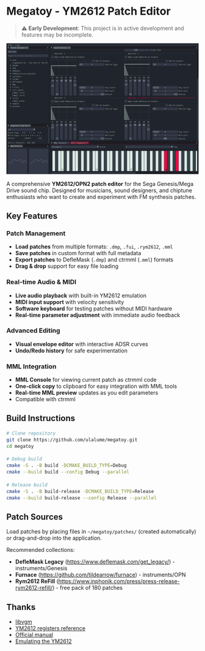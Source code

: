 # Megatoy - YM2612 Patch Editor

> ⚠️ **Early Development**: This project is in active development and features may be incomplete.

![Screenshot](https://raw.githubusercontent.com/ulalume/megatoy/main/docs/screenshot.png)

A comprehensive **YM2612/OPN2 patch editor** for the Sega Genesis/Mega Drive sound chip. Designed for musicians, sound designers, and chiptune enthusiasts who want to create and experiment with FM synthesis patches.

## Key Features

### Patch Management

- **Load patches** from multiple formats: `.dmp`, `.fui`, `.rym2612`, `.mml`
- **Save patches** in custom format with full metadata
- **Export patches** to DefleMask (`.dmp`) and ctrmml (`.mml`) formats
- **Drag & drop** support for easy file loading

### Real-time Audio & MIDI

- **Live audio playback** with built-in YM2612 emulation
- **MIDI input support** with velocity sensitivity
- **Software keyboard** for testing patches without MIDI hardware
- **Real-time parameter adjustment** with immediate audio feedback

### Advanced Editing

- **Visual envelope editor** with interactive ADSR curves
- **Undo/Redo history** for safe experimentation

### MML Integration

- **MML Console** for viewing current patch as ctrmml code
- **One-click copy** to clipboard for easy integration with MML tools
- **Real-time MML preview** updates as you edit parameters
- Compatible with ctrmml

## Build Instructions

```bash
# Clone repository
git clone https://github.com/ulalume/megatoy.git
cd megatoy

# Debug build
cmake -S . -B build -DCMAKE_BUILD_TYPE=Debug
cmake --build build --config Debug --parallel

# Release build
cmake -S . -B build-release -DCMAKE_BUILD_TYPE=Release
cmake --build build-release --config Release --parallel
```

## Patch Sources

Load patches by placing files in `~/megatoy/patches/` (created automatically) or drag-and-drop into the application.

Recommended collections:

- **DefleMask Legacy** (https://www.deflemask.com/get_legacy/) - instruments/Genesis
- **Furnace** (https://github.com/tildearrow/furnace) - instruments/OPN
- **Rym2612 ReFill** (https://www.inphonik.com/press/press-release-rym2612-refill/) - free pack of 180 patches

## Thanks

- [libvgm](https://github.com/ValleyBell/libvgm/)
- [YM2612 registers reference](https://plutiedev.com/ym2612-registers)
- [Official manual](https://segaretro.org/images/e/ef/YM2612_manual.pdf)
- [Emulating the YM2612](https://jsgroth.dev/blog/posts/emulating-ym2612-part-1/)
